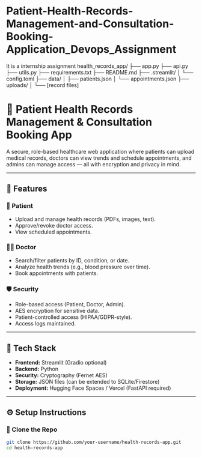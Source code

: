 # Patient-Health-Records-Management-and-Consultation-Booking-Application_Devops_Assignment
It is a internship assignment
health_records_app/
├── app.py
├── api.py
├── utils.py
├── requirements.txt
├── README.md
├── .streamlit/
│   └── config.toml
├── data/
│   ├── patients.json
│   └── appointments.json
├── uploads/
│   └── [record files]
# 🏥 Patient Health Records Management & Consultation Booking App

A secure, role-based healthcare web application where patients can upload medical records, doctors can view trends and schedule appointments, and admins can manage access — all with encryption and privacy in mind.

---

## 🚀 Features

### 👤 Patient
- Upload and manage health records (PDFs, images, text).
- Approve/revoke doctor access.
- View scheduled appointments.

### 👨‍⚕️ Doctor
- Search/filter patients by ID, condition, or date.
- Analyze health trends (e.g., blood pressure over time).
- Book appointments with patients.

### 🛡️ Security
- Role-based access (Patient, Doctor, Admin).
- AES encryption for sensitive data.
- Patient-controlled access (HIPAA/GDPR-style).
- Access logs maintained.

---

## 🧩 Tech Stack

- **Frontend:** Streamlit (Gradio optional)
- **Backend:** Python
- **Security:** Cryptography (Fernet AES)
- **Storage:** JSON files (can be extended to SQLite/Firestore)
- **Deployment:** Hugging Face Spaces / Vercel (FastAPI required)

---

## ⚙️ Setup Instructions

### 📁 Clone the Repo

```bash
git clone https://github.com/your-username/health-records-app.git
cd health-records-app
